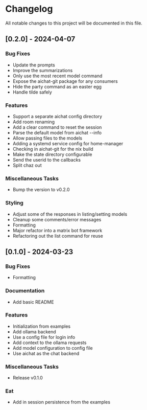 # Changelog

All notable changes to this project will be documented in this file.

## [0.2.0] - 2024-04-07

### Bug Fixes

- Update the prompts
- Improve the summarizations
- Only use the most recent model command
- Expose the aichat-git package for any consumers
- Hide the party command as an easter egg
- Handle tilde safely

### Features

- Support a separate aichat config directory
- Add room renaming
- Add a clear command to reset the session
- Parse the default model from aichat --info
- Allow passing files to the models
- Adding a systemd service config for home-manager
- Checking in aichat-git for the nix build
- Make the state directory configurable
- Send the userid to the callbacks
- Split chaz out

### Miscellaneous Tasks

- Bump the version to v0.2.0

### Styling

- Adjust some of the responses in listing/setting models
- Cleanup some comments/error messages
- Formatting
- Major refactor into a matrix bot framework
- Refactoring out the list command for reuse

## [0.1.0] - 2024-03-23

### Bug Fixes

- Formatting

### Documentation

- Add basic README

### Features

- Initialization from examples
- Add ollama backend
- Use a config file for login info
- Add context to the ollama requests
- Add model configuration to config file
- Use aichat as the chat backend

### Miscellaneous Tasks

- Release v0.1.0

### Eat

- Add in session persistence from the examples

<!-- generated by git-cliff -->
